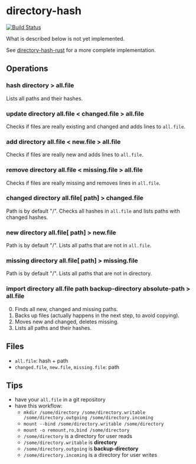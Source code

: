 # directory-hash

[![Build Status](https://travis-ci.org/jakutis/directory-hash.svg)](https://travis-ci.org/jakutis/directory-hash)

What is described below is not yet implemented.

See [directory-hash-rust](https://github.com/jakutis/directory-hash-rust) for a more complete implementation.

## Operations

### hash directory > all.file

Lists all paths and their hashes.

### update directory all.file < changed.file > all.file

Checks if files are really existing and changed and adds lines to `all.file`.

### add directory all.file < new.file > all.file

Checks if files are really new and adds lines to `all.file`.

### remove directory all.file < missing.file > all.file

Checks if files are really missing and removes lines in `all.file`.

### changed directory all.file[ path] > changed.file

Path is by default "/".
Checks all hashes in `all.file` and lists paths with changed hashes.

### new directory all.file[ path] > new.file

Path is by default "/".
Lists all paths that are not in `all.file`.

### missing directory all.file[ path] > missing.file

Path is by default "/".
Lists all paths that are not in directory.

### import directory all.file path backup-directory absolute-path > all.file

0. Finds all new, changed and missing paths.
0. Backs up files (actually happens in the next step, to avoid copying).
0. Moves new and changed, deletes missing.
0. Lists all paths and their hashes.

## Files

* `all.file`: hash + path
* `changed.file`, `new.file`, `missing.file`: path

## Tips

* have your `all.file` in a git repository
* have this workflow:
  * `mkdir /some/directory /some/directory.writable /some/directory.outgoing /some/directory.incoming`
  * `mount --bind /some/directory.writable /some/directory`
  * `mount -o remount,ro,bind /some/directory`
  * `/some/directory` is a directory for user reads
  * `/some/directory.writable` is **directory**
  * `/some/directory.outgoing` is **backup-directory**
  * `/some/directory.incoming` is a directory for user writes
